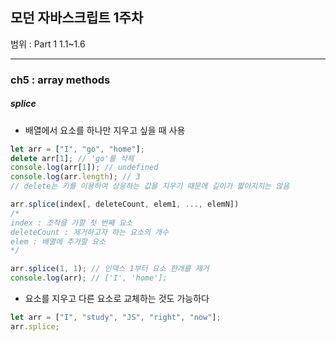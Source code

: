 ## 모던 자바스크립트 1주차

범위 : Part 1 1.1~1.6

---

### ch5 : array methods

##### splice

- 배열에서 요소를 하나만 지우고 싶을 때 사용

```js
let arr = ["I", "go", "home"];
delete arr[1]; // 'go'를 삭제
console.log(arr[1]); // undefined
console.log(arr.length); // 3
// delete는 키를 이용하여 상응하는 값을 지우기 때문에 길이가 짧아지지는 않음
```

```js
arr.splice(index[, deleteCount, elem1, ..., elemN])
/*
index : 조작을 가할 첫 번째 요소
deleteCount : 제거하고자 하는 요소의 개수
elem : 배열에 추가할 요소
*/
```

```js
arr.splice(1, 1); // 인덱스 1부터 요소 한개를 제거
console.log(arr); // ['I', 'home'];
```

- 요소를 지우고 다른 요소로 교체하는 것도 가능하다

```js
let arr = ["I", "study", "JS", "right", "now"];
arr.splice;
```
